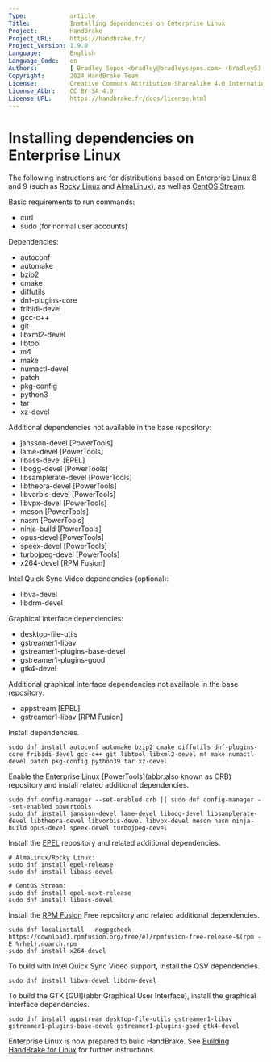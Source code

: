 ```yaml
---
Type:            article
Title:           Installing dependencies on Enterprise Linux
Project:         HandBrake
Project_URL:     https://handbrake.fr/
Project_Version: 1.9.0
Language:        English
Language_Code:   en
Authors:         [ Bradley Sepos <bradley@bradleysepos.com> (BradleyS) ]
Copyright:       2024 HandBrake Team
License:         Creative Commons Attribution-ShareAlike 4.0 International
License_Abbr:    CC BY-SA 4.0
License_URL:     https://handbrake.fr/docs/license.html
---
```


Installing dependencies on Enterprise Linux
===========================================

The following instructions are for distributions based on Enterprise Linux 8 and 9 (such as [Rocky Linux](https://rockylinux.org) and [AlmaLinux](https://almalinux.org)), as well as [CentOS Stream](https://centos.org).

Basic requirements to run commands:

- curl
- sudo (for normal user accounts)

Dependencies:

- autoconf
- automake
- bzip2
- cmake
- diffutils
- dnf-plugins-core
- fribidi-devel
- gcc-c++
- git
- libxml2-devel
- libtool
- m4
- make
- numactl-devel
- patch
- pkg-config
- python3
- tar
- xz-devel

Additional dependencies not available in the base repository:

- jansson-devel [PowerTools]
- lame-devel [PowerTools]
- libass-devel [EPEL]
- libogg-devel [PowerTools]
- libsamplerate-devel [PowerTools]
- libtheora-devel [PowerTools]
- libvorbis-devel [PowerTools]
- libvpx-devel [PowerTools]
- meson [PowerTools]
- nasm [PowerTools]
- ninja-build [PowerTools]
- opus-devel [PowerTools]
- speex-devel [PowerTools]
- turbojpeg-devel [PowerTools]
- x264-devel [RPM Fusion]

Intel Quick Sync Video dependencies (optional):

- libva-devel
- libdrm-devel

Graphical interface dependencies:

- desktop-file-utils
- gstreamer1-libav
- gstreamer1-plugins-base-devel
- gstreamer1-plugins-good
- gtk4-devel

Additional graphical interface dependencies not available in the base repository:

- appstream [EPEL]
- gstreamer1-libav [RPM Fusion]

Install dependencies.

    sudo dnf install autoconf automake bzip2 cmake diffutils dnf-plugins-core fribidi-devel gcc-c++ git libtool libxml2-devel m4 make numactl-devel patch pkg-config python39 tar xz-devel

Enable the Enterprise Linux [PowerTools](abbr:also known as CRB) repository and install related additional dependencies.

    sudo dnf config-manager --set-enabled crb || sudo dnf config-manager --set-enabled powertools
    sudo dnf install jansson-devel lame-devel libogg-devel libsamplerate-devel libtheora-devel libvorbis-devel libvpx-devel meson nasm ninja-build opus-devel speex-devel turbojpeg-devel

Install the [EPEL](https://fedoraproject.org/wiki/EPEL) repository and related additional dependencies.

    # AlmaLinux/Rocky Linux:
    sudo dnf install epel-release
    sudo dnf install libass-devel

    # CentOS Stream:
    sudo dnf install epel-next-release
    sudo dnf install libass-devel

Install the [RPM Fusion](http://rpmfusion.org) Free repository and related additional dependencies.

    sudo dnf localinstall --nogpgcheck https://download1.rpmfusion.org/free/el/rpmfusion-free-release-$(rpm -E %rhel).noarch.rpm
    sudo dnf install x264-devel

To build with Intel Quick Sync Video support, install the QSV dependencies.

    sudo dnf install libva-devel libdrm-devel

To build the GTK [GUI](abbr:Graphical User Interface), install the graphical interface dependencies.

    sudo dnf install appstream desktop-file-utils gstreamer1-libav gstreamer1-plugins-base-devel gstreamer1-plugins-good gtk4-devel

Enterprise Linux is now prepared to build HandBrake. See [Building HandBrake for Linux](build-linux.html) for further instructions.

